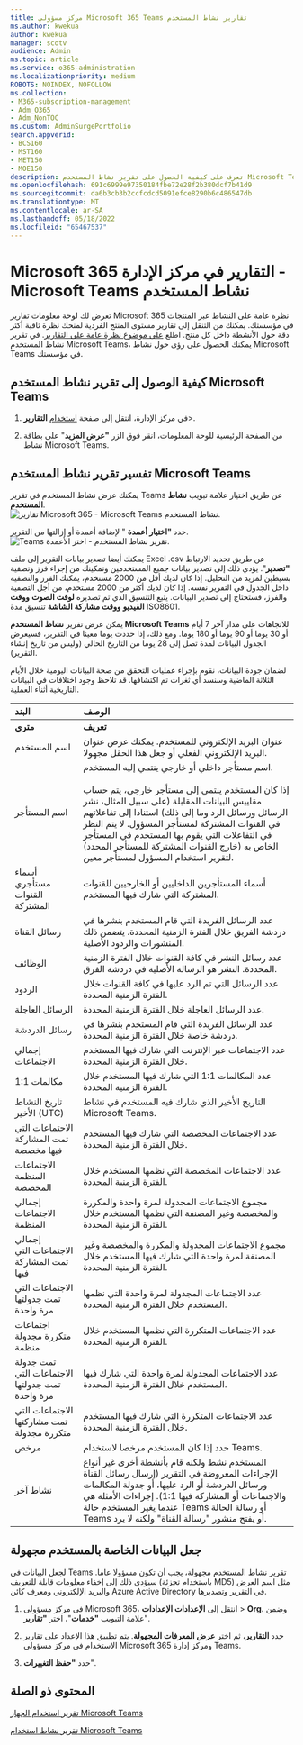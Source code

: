 ```yaml
---
title: مركز مسؤولي Microsoft 365 Teams تقارير نشاط المستخدم
ms.author: kwekua
author: kwekua
manager: scotv
audience: Admin
ms.topic: article
ms.service: o365-administration
ms.localizationpriority: medium
ROBOTS: NOINDEX, NOFOLLOW
ms.collection:
- M365-subscription-management
- Adm_O365
- Adm_NonTOC
ms.custom: AdminSurgePortfolio
search.appverid:
- BCS160
- MST160
- MET150
- MOE150
description: تعرف على كيفية الحصول على تقرير نشاط المستخدم Microsoft Teams والحصول على رؤى حول نشاط Teams في مؤسستك.
ms.openlocfilehash: 691c6999e97350184fbe72e28f2b380dcf7b41d9
ms.sourcegitcommit: da6b3cb3b2ccfcdcd5091efce8290b6c486547db
ms.translationtype: MT
ms.contentlocale: ar-SA
ms.lasthandoff: 05/18/2022
ms.locfileid: "65467537"
---
```

# <a name="microsoft-365-reports-in-the-admin-center---microsoft-teams-user-activity"></a>Microsoft 365 التقارير في مركز الإدارة - Microsoft Teams نشاط المستخدم

تعرض لك لوحة معلومات تقارير Microsoft 365 نظرة عامة على النشاط عبر المنتجات في مؤسستك. يمكنك من التنقل إلى تقارير مستوى المنتج الفردية لمنحك نظرة ثاقبة أكثر دقة حول الأنشطة داخل كل منتج. اطلع [على موضوع نظرة عامة على التقارير](activity-reports.md). في تقرير نشاط المستخدم Microsoft Teams، يمكنك الحصول على رؤى حول نشاط Microsoft Teams في مؤسستك.
 
## <a name="how-to-get-to-the-microsoft-teams-user-activity-report"></a>كيفية الوصول إلى تقرير نشاط المستخدم Microsoft Teams

1. في مركز الإدارة، انتقل إلى صفحة <a href="https://go.microsoft.com/fwlink/p/?linkid=2074756" target="_blank">استخدام</a> **التقارير**\>.

2. من الصفحة الرئيسية للوحة المعلومات، انقر فوق الزر **"عرض المزيد**" على بطاقة نشاط Microsoft Teams.

## <a name="interpret-the-microsoft-teams-user-activity-report"></a>تفسير تقرير نشاط المستخدم Microsoft Teams

يمكنك عرض نشاط المستخدم في تقرير Teams عن طريق اختيار علامة تبويب **نشاط المستخدم**. <br/>![تقارير Microsoft 365 - Microsoft Teams نشاط المستخدم.](../../media/user-activity-charts.png)

حدد **"اختيار أعمدة** " لإضافة أعمدة أو إزالتها من التقرير.  <br/> ![Teams تقرير نشاط المستخدم - اختر الأعمدة.](../../media/user-activity-columns.png)

يمكنك أيضا تصدير بيانات التقرير إلى ملف Excel .csv عن طريق تحديد الارتباط **"تصدير**". يؤدي ذلك إلى تصدير بيانات جميع المستخدمين وتمكينك من إجراء فرز وتصفية بسيطين لمزيد من التحليل. إذا كان لديك أقل من 2000 مستخدم، يمكنك الفرز والتصفية داخل الجدول في التقرير نفسه. إذا كان لديك أكثر من 2000 مستخدم، من أجل التصفية والفرز، فستحتاج إلى تصدير البيانات. يتبع التنسيق الذي تم تصديره **لوقت الصوت** **ووقت الفيديو** **ووقت مشاركة الشاشة** تنسيق مدة ISO8601.

يمكن عرض تقرير **نشاط المستخدم Microsoft Teams** للاتجاهات على مدار آخر 7 أيام أو 30 يوما أو 90 يوما أو 180 يوما. ومع ذلك، إذا حددت يوما معينا في التقرير، فسيعرض الجدول البيانات لمدة تصل إلى 28 يوما من التاريخ الحالي (وليس من تاريخ إنشاء التقرير).

لضمان جودة البيانات، نقوم بإجراء عمليات التحقق من صحة البيانات اليومية خلال الأيام الثلاثة الماضية وسنسد أي ثغرات تم اكتشافها. قد تلاحظ وجود اختلافات في البيانات التاريخية أثناء العملية.

|البند|الوصف|
|:-----|:-----|
|**متري**|**تعريف**|
|اسم المستخدم  <br/> |عنوان البريد الإلكتروني للمستخدم. يمكنك عرض عنوان البريد الإلكتروني الفعلي أو جعل هذا الحقل مجهولا.   <br/> |
|اسم المستأجر  <br/> |اسم مستأجر داخلي أو خارجي ينتمي إليه المستخدم.   <br/> <br/> إذا كان المستخدم ينتمي إلى مستأجر خارجي، يتم حساب مقاييس البيانات المقابلة (على سبيل المثال، نشر الرسائل ورسائل الرد وما إلى ذلك) استنادا إلى تفاعلاتهم في القنوات المشتركة لمستأجر المسؤول. لا يتم النظر في التفاعلات التي يقوم بها المستخدم في المستأجر الخاص به (خارج القنوات المشتركة للمستأجر المحدد) لتقرير استخدام المسؤول لمستأجر معين.  |
|أسماء مستأجري القنوات المشتركة   <br/> |أسماء المستأجرين الداخليين أو الخارجيين للقنوات المشتركة التي شارك فيها المستخدم.   <br/> |
|رسائل القناة   <br/> |عدد الرسائل الفريدة التي قام المستخدم بنشرها في دردشة الفريق خلال الفترة الزمنية المحددة. يتضمن ذلك المنشورات والردود الأصلية.   <br/> |
|الوظائف   <br/> |عدد رسائل النشر في كافة القنوات خلال الفترة الزمنية المحددة. النشر هو الرسالة الأصلية في دردشة الفرق.<br/> |
|الردود   <br/> |عدد الرسائل التي تم الرد عليها في كافة القنوات خلال الفترة الزمنية المحددة. <br/> |
|الرسائل العاجلة    <br/> |عدد الرسائل العاجلة خلال الفترة الزمنية المحددة. <br/> |
|رسائل الدردشة   <br/> |عدد الرسائل الفريدة التي قام المستخدم بنشرها في دردشة خاصة خلال الفترة الزمنية المحددة.  <br/> |
|إجمالي الاجتماعات   <br/> |عدد الاجتماعات عبر الإنترنت التي شارك فيها المستخدم خلال الفترة الزمنية المحددة.  <br/> |
|مكالمات 1:1   <br/> | عدد المكالمات 1:1 التي شارك فيها المستخدم خلال الفترة الزمنية المحددة.  <br/> |
|تاريخ النشاط الأخير (UTC)  <br/> |التاريخ الأخير الذي شارك فيه المستخدم في نشاط Microsoft Teams.<br/> |
|الاجتماعات التي تمت المشاركة فيها مخصصة   <br/> | عدد الاجتماعات المخصصة التي شارك فيها المستخدم خلال الفترة الزمنية المحددة.  <br/> |
|الاجتماعات المنظمة المخصصة <br/> |عدد الاجتماعات المخصصة التي نظمها المستخدم خلال الفترة الزمنية المحددة. <br/>|
|إجمالي الاجتماعات المنظمة  <br/> |مجموع الاجتماعات المجدولة لمرة واحدة والمكررة والمخصصة وغير المصنفة التي نظمها المستخدم خلال الفترة الزمنية المحددة.  <br/> |
|إجمالي الاجتماعات التي تمت المشاركة فيها  <br/> |مجموع الاجتماعات المجدولة والمكررة والمخصصة وغير المصنفة لمرة واحدة التي شارك فيها المستخدم خلال الفترة الزمنية المحددة.  <br/> |
|الاجتماعات التي تمت جدولتها مرة واحدة  <br/> |عدد الاجتماعات المجدولة لمرة واحدة التي نظمها المستخدم خلال الفترة الزمنية المحددة.  <br/> |
|اجتماعات متكررة مجدولة منظمة  <br/> |عدد الاجتماعات المتكررة التي نظمها المستخدم خلال الفترة الزمنية المحددة.  <br/> |
|تمت جدولة الاجتماعات التي تمت جدولتها مرة واحدة  <br/> |عدد الاجتماعات المجدولة لمرة واحدة التي شارك فيها المستخدم خلال الفترة الزمنية المحددة.  <br/> |
|الاجتماعات التي تمت مشاركتها متكررة مجدولة  <br/> |عدد الاجتماعات المتكررة التي شارك فيها المستخدم خلال الفترة الزمنية المحددة.  <br/> |
|مرخص  <br/> |حدد إذا كان المستخدم مرخصا لاستخدام Teams. <br/>|
|نشاط آخر  <br/>|المستخدم نشط ولكنه قام بأنشطة أخرى غير أنواع الإجراءات المعروضة في التقرير (إرسال رسائل القناة ورسائل الدردشة أو الرد عليها، أو جدولة المكالمات والاجتماعات أو المشاركة فيها 1:1). إجراءات الأمثلة هي عندما يغير المستخدم حالة Teams أو رسالة الحالة Teams أو يفتح منشور "رسالة القناة" ولكنه لا يرد.  <br/>|


## <a name="make-the-user-specific-data-anonymous"></a>جعل البيانات الخاصة بالمستخدم مجهولة

لجعل البيانات في Teams تقرير نشاط المستخدم مجهولة، يجب أن تكون مسؤولا عاما. سيؤدي ذلك إلى إخفاء معلومات قابلة للتعريف (باستخدام تجزئة MD5) مثل اسم العرض والبريد الإلكتروني ومعرف كائن Azure Active Directory في التقرير وتصديرها.

1. في مركز مسؤولي Microsoft 365، انتقل إلى **الإعدادات الإعدادات** >  **Org**، وضمن علامة التبويب **"خدمات**"، اختر **"تقارير**".

2. حدد **التقارير**، ثم اختر **عرض المعرفات المجهولة**. يتم تطبيق هذا الإعداد على تقارير الاستخدام في مركز مسؤولي Microsoft 365 ومركز إدارة Teams.

3. حدد **"حفظ التغييرات**".

## <a name="related-content"></a>المحتوى ذو الصلة

[تقرير استخدام الجهاز Microsoft Teams](../activity-reports/microsoft-teams-device-usage-preview.md)

[تقرير نشاط استخدام Microsoft Teams](../activity-reports/microsoft-teams-usage-activity.md) 
